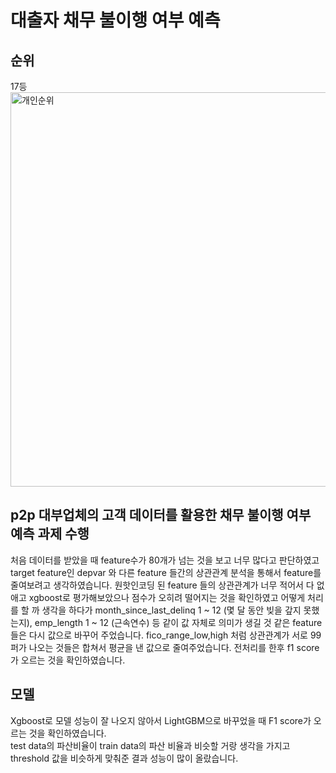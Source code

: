 # 대출자 채무 불이행 여부 예측
## 순위
17등
<img width="631" alt="개인순위" src="https://user-images.githubusercontent.com/82801470/156597681-d6075c26-060c-43ca-9ce3-2144b0b7dcaa.PNG">

## p2p 대부업체의 고객 데이터를 활용한 채무 불이행 여부 예측 과제 수행

처음 데이터를 받았을 때 feature수가 80개가 넘는 것을 보고 너무 많다고 판단하였고 target feature인 depvar 와 다른 feature 들간의 상관관계 분석을 통해서 feature를 줄여보려고 생각하였습니다. 원핫인코딩 된 feature 들의 상관관계가 너무 적어서 다 없애고 xgboost로 평가해보았으나 점수가 오히려 떨어지는 것을 확인하였고 어떻게 처리를 할 까 생각을 하다가 month_since_last_delinq 1 ~ 12 (몇 달 동안 빚을 갚지 못했는지), emp_length 1 ~ 12 (근속연수) 등 같이 값 자체로 의미가 생길 것 같은 feature 들은 다시 값으로 바꾸어 주었습니다. fico_range_low,high 처럼 상관관계가 서로 99퍼가 나오는 것들은 합쳐서 평균을 낸 값으로 줄여주었습니다. 전처리를 한후 f1 score가 오르는 것을 확인하였습니다.

## 모델
Xgboost로 모델 성능이 잘 나오지 않아서 LightGBM으로 바꾸었을 때 F1 score가 오르는 것을 확인하였습니다.  
test data의 파산비율이 train data의 파산 비율과 비슷할 거랑 생각을 가지고 threshold 값을 비슷하게 맞춰준 결과 성능이 많이 올랐습니다.
